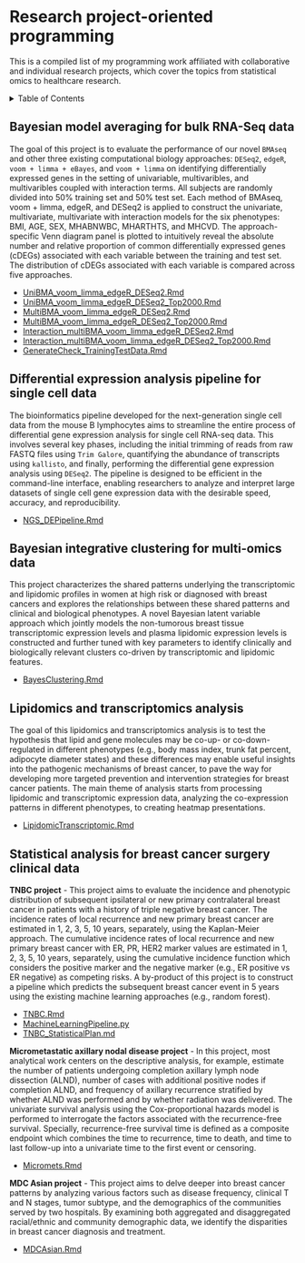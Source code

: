 # Research project-oriented programming

This is a compiled list of my programming work affiliated with collaborative and individual research projects, which cover the topics from statistical omics to healthcare research. 

<details><summary>Table of Contents</summary><p>

* [Bayesian model averaging for RNA-Seq](#Bayesian model averaging for bulk RNA-Seq data)
* [Differential expression analysis pipeline for single cell data](#Differential expression analysis pipeline for single cell data)
* [Bayesian integrative clustering for multi-omics data](#Bayesian integrative clustering for multi-omics data)
* [Lipidomics and transcriptomics analysis](#Lipidomics and transcriptomics analysis)
* [Statistical analysis for breast cancer surgery clinical data](#Statistical analysis for breast cancer surgery clinical data)
</p></details><p></p>


## **Bayesian model averaging for bulk RNA-Seq data**
The goal of this project is to evaluate the performance  of our novel `BMAseq` and other three existing computational biology approaches: `DESeq2`, `edgeR`, `voom + limma + eBayes`, and `voom + limma` on identifying differentially expressed genes in the setting of univariable, multivaribles, and multivaribles coupled with interaction terms. All subjects are randomly divided into 50% training set and 50% test set. Each method of BMAseq,  voom + limma, edgeR, and DESeq2 is applied to construct the univariate, multivariate, multivariate with interaction models for the six phenotypes: BMI, AGE, SEX, MHABNWBC, MHARTHTS, and MHCVD. The approach-specific Venn diagram panel is plotted to intuitively reveal the absolute number and relative proportion of common differentially expressed genes (cDEGs) associated with each variable between the training and test set. The distribution of cDEGs associated with each variable is compared across five approaches.

- [UniBMA_voom_limma_edgeR_DESeq2.Rmd](BMARNASeq/UniBMA_voom_limma_edgeR_DESeq2.Rmd)
- [UniBMA_voom_limma_edgeR_DESeq2_Top2000.Rmd](BMARNASeq/UniBMA_voom_limma_edgeR_DESeq2_Top2000.Rmd)
- [MultiBMA_voom_limma_edgeR_DESeq2.Rmd](BMARNASeq/MultiBMA_voom_limma_edgeR_DESeq2.Rmd)
- [MultiBMA_voom_limma_edgeR_DESeq2_Top2000.Rmd](BMARNASeq/MultiBMA_voom_limma_edgeR_DESeq2_Top2000.Rmd)
- [Interaction_multiBMA_voom_limma_edgeR_DESeq2.Rmd](BMARNASeq/Interaction_multiBMA_voom_limma_edgeR_DESeq2.Rmd)
- [Interaction_multiBMA_voom_limma_edgeR_DESeq2_Top2000.Rmd](BMARNASeq/Interaction_multiBMA_voom_limma_edgeR_DESeq2_Top2000.Rmd)
- [GenerateCheck_TrainingTestData.Rmd](BMARNASeq/GenerateCheck_TrainingTestData.Rmd)
  
## **Differential expression analysis pipeline for single cell data**
The bioinformatics pipeline developed for the next-generation single cell data from the mouse B lymphocytes aims to streamline the entire process of differential gene expression analysis for single cell RNA-seq data. This involves several key phases, including the initial trimming of reads from raw FASTQ files using `Trim Galore`, quantifying the abundance of transcripts using `kallisto`, and finally, performing the differential gene expression analysis using `DESeq2`. The pipeline is designed to be efficient in the command-line interface, enabling researchers to analyze and interpret large datasets of single cell gene expression data with the desirable speed, accuracy, and reproducibility.
  - [NGS_DEPipeline.Rmd](NGS_DEPipeline.Rmd)

## **Bayesian integrative clustering for multi-omics data**
This project characterizes the shared patterns underlying the transcriptomic and lipidomic profiles in women at high risk or diagnosed with breast cancers and explores the relationships between these shared patterns and clinical and biological phenotypes. A novel Bayesian latent variable approach which jointly models the non-tumorous breast tissue transcriptomic expression levels and plasma lipidomic expression levels is constructed and further tuned with key parameters to identify clinically and biologically relevant clusters co-driven by transcriptomic and lipidomic features.
  - [BayesClustering.Rmd](BayesClustering.Rmd)
 
## **Lipidomics and transcriptomics analysis**
The goal of this lipidomics and transcriptomics analysis is to test the hypothesis that lipid and gene molecules may be co-up- or co-down-regulated in different phenotypes (e.g., body mass index, trunk fat percent, adipocyte diameter states) and these differences may enable useful insights into the pathogenic mechanisms of breast cancer, to pave the way for developing more targeted prevention and intervention strategies for breast cancer patients. The main theme of analysis starts from processing lipidomic and transcriptomic expression data, analyzing the co-expression patterns in different phenotypes, to creating heatmap presentations. 
  - [LipidomicTranscriptomic.Rmd](LipidomicTranscriptomic.Rmd)

## **Statistical analysis for breast cancer surgery clinical data**
**TNBC project** - This project aims to evaluate the incidence and phenotypic distribution of subsequent ipsilateral or new primary contralateral breast cancer in patients with a history of triple negative breast cancer. The incidence rates of local recurrence and new primary breast cancer are estimated in 1, 2, 3, 5, 10 years, separately, using the Kaplan-Meier approach. The cumulative incidence rates of local recurrence and new primary breast cancer with ER, PR, HER2 marker values are estimated in 1, 2, 3, 5, 10 years, separately, using the cumulative incidence function which considers the positive marker and the negative marker (e.g., ER positive vs ER negative) as competing risks. A by-product of this project is to construct a pipeline which predicts the subsequent breast cancer event in 5 years using the existing machine learning approaches (e.g., random forest).

- [TNBC.Rmd](TNBC.Rmd)
- [MachineLearningPipeline.py](MachineLearningPipeline.py)
- [TNBC_StatisticalPlan.md](TNBC_StatisticalPlan.md)

**Micrometastatic axillary nodal disease project** - In this project, most analytical work centers on the descriptive analysis, for example, estimate the number of patients undergoing completion axillary lymph node dissection (ALND), number of cases with additional positive nodes if completion ALND, and frequency of axillary recurrence stratified by whether ALND was performed and by whether radiation was delivered. The univariate survival analysis using the Cox-proportional hazards model is performed to interrogate the factors associated with the recurrence-free survival. Specially, recurrence-free survival time is defined as a composite endpoint which combines the time to recurrence, time to death, and time to last follow-up into a univariate time to the first event or censoring. 

- [Micromets.Rmd](Micromets.Rmd)

**MDC Asian project** - This project aims to delve deeper into breast cancer patterns by analyzing various factors such as disease frequency, clinical T and N stages, tumor subtype, and the demographics of the communities served by two hospitals. By examining both aggregated and disaggregated racial/ethnic and community demographic data, we identify the disparities in breast cancer diagnosis and treatment. 
- [MDCAsian.Rmd](MDCAsian.Rmd)
